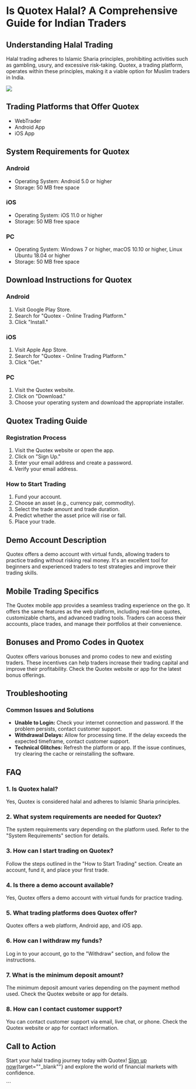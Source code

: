 # Is Quotex Halal? A Comprehensive Guide for Indian Traders

## Understanding Halal Trading

Halal trading adheres to Islamic Sharia principles, prohibiting
activities such as gambling, usury, and excessive risk-taking. Quotex, a
trading platform, operates within these principles, making it a viable
option for Muslim traders in India.

[![](https://static.quotex.io/files/4_en/300_250.jpg)](https://traff.sbs/brokerqxlid)

## Trading Platforms that Offer Quotex

-   WebTrader
-   Android App
-   iOS App

## System Requirements for Quotex

### Android

-   Operating System: Android 5.0 or higher
-   Storage: 50 MB free space

### iOS

-   Operating System: iOS 11.0 or higher
-   Storage: 50 MB free space

### PC

-   Operating System: Windows 7 or higher, macOS 10.10 or higher, Linux
    Ubuntu 18.04 or higher
-   Storage: 50 MB free space

## Download Instructions for Quotex

### Android

1.  Visit Google Play Store.
2.  Search for "Quotex - Online Trading Platform."
3.  Click "Install."

### iOS

1.  Visit Apple App Store.
2.  Search for "Quotex - Online Trading Platform."
3.  Click "Get."

### PC

1.  Visit the Quotex website.
2.  Click on "Download."
3.  Choose your operating system and download the appropriate installer.

## Quotex Trading Guide

### Registration Process

1.  Visit the Quotex website or open the app.
2.  Click on "Sign Up."
3.  Enter your email address and create a password.
4.  Verify your email address.

### How to Start Trading

1.  Fund your account.
2.  Choose an asset (e.g., currency pair, commodity).
3.  Select the trade amount and trade duration.
4.  Predict whether the asset price will rise or fall.
5.  Place your trade.

## Demo Account Description

Quotex offers a demo account with virtual funds, allowing traders to
practice trading without risking real money. It\'s an excellent tool for
beginners and experienced traders to test strategies and improve their
trading skills.

## Mobile Trading Specifics

The Quotex mobile app provides a seamless trading experience on the go.
It offers the same features as the web platform, including real-time
quotes, customizable charts, and advanced trading tools. Traders can
access their accounts, place trades, and manage their portfolios at
their convenience.

## Bonuses and Promo Codes in Quotex

Quotex offers various bonuses and promo codes to new and existing
traders. These incentives can help traders increase their trading
capital and improve their profitability. Check the Quotex website or app
for the latest bonus offerings.

## Troubleshooting

### Common Issues and Solutions

-   **Unable to Login:** Check your internet connection and password. If
    the problem persists, contact customer support.
-   **Withdrawal Delays:** Allow for processing time. If the delay
    exceeds the expected timeframe, contact customer support.
-   **Technical Glitches:** Refresh the platform or app. If the issue
    continues, try clearing the cache or reinstalling the software.

## FAQ

### 1. Is Quotex halal?

Yes, Quotex is considered halal and adheres to Islamic Sharia
principles.

### 2. What system requirements are needed for Quotex?

The system requirements vary depending on the platform used. Refer to
the "System Requirements" section for details.

### 3. How can I start trading on Quotex?

Follow the steps outlined in the "How to Start Trading" section.
Create an account, fund it, and place your first trade.

### 4. Is there a demo account available?

Yes, Quotex offers a demo account with virtual funds for practice
trading.

### 5. What trading platforms does Quotex offer?

Quotex offers a web platform, Android app, and iOS app.

### 6. How can I withdraw my funds?

Log in to your account, go to the "Withdraw" section, and follow
the instructions.

### 7. What is the minimum deposit amount?

The minimum deposit amount varies depending on the payment method used.
Check the Quotex website or app for details.

### 8. How can I contact customer support?

You can contact customer support via email, live chat, or phone. Check
the Quotex website or app for contact information.

## Call to Action

Start your halal trading journey today with Quotex! [Sign up
now](\%22https://broker-qx.pro/sign-up/?lid=1102511\%22){target=""_blank""}
and explore the world of financial markets with confidence.

\`\`\`

